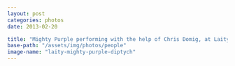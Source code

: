 ```yaml
---
layout: post
categories: photos
date: 2013-02-20

title: "Mighty Purple performing with the help of Chris Domig, at Laity Lodge, near Leakey, Texas"
base-path: "/assets/img/photos/people"
image-name: "laity-mighty-purple-diptych"
---
```


